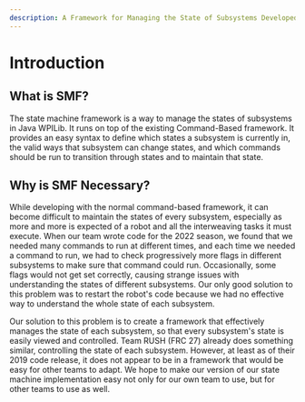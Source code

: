 ```yaml
---
description: A Framework for Managing the State of Subsystems Developed by FRC Team 5907
---
```


# Introduction

## What is SMF?

The state machine framework is a way to manage the states of subsystems in Java WPILib. It runs on top of the existing Command-Based framework. It provides an easy syntax to define which states a subsystem is currently in, the valid ways that subsystem can change states, and which commands should be run to transition through states and to maintain that state.

## Why is SMF Necessary?

While developing with the normal command-based framework, it can become difficult to maintain the states of every subsystem, especially as more and more is expected of a robot and all the interweaving tasks it must execute. When our team wrote code for the 2022 season, we found that we needed many commands to run at different times, and each time we needed a command to run, we had to check progressively more flags in different subsystems to make sure that command could run. Occasionally, some flags would not get set correctly, causing strange issues with understanding the states of different subsystems. Our only good solution to this problem was to restart the robot's code because we had no effective way to understand the whole state of each subsystem.

Our solution to this problem is to create a framework that effectively manages the state of each subsystem, so that every subsystem's state is easily viewed and controlled. Team RUSH (FRC 27) already does something similar, controlling the state of each subsystem. However, at least as of their 2019 code release, it does not appear to be in a framework that would be easy for other teams to adapt. We hope to make our version of our state machine implementation easy not only for our own team to use, but for other teams to use as well.
